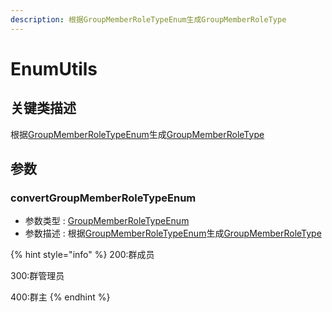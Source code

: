 ```yaml
---
description: 根据GroupMemberRoleTypeEnum生成GroupMemberRoleType
---
```


# EnumUtils

## 关键类描述

根据[GroupMemberRoleTypeEnum](../../enums/groupmemberroletypeenum.md)生成[GroupMemberRoleType](../../enums/groupmemberroletype.md)

## 参数

### convertGroupMemberRoleTypeEnum

* 参数类型 : [GroupMemberRoleTypeEnum](../../enums/groupmemberroletypeenum.md)
* 参数描述 : 根据[GroupMemberRoleTypeEnum](../../enums/groupmemberroletypeenum.md)生成[GroupMemberRoleType](../../enums/groupmemberroletype.md)

{% hint style="info" %}
200:群成员

300:群管理员

400:群主
{% endhint %}
